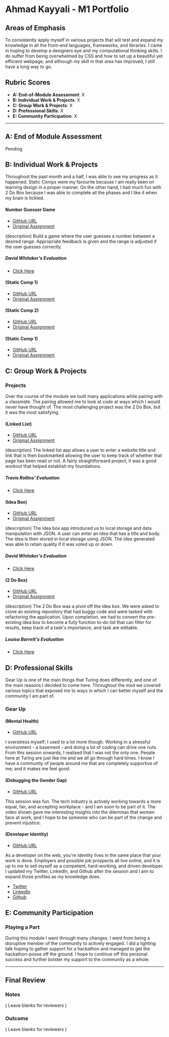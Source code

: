 # Ahmad Kayyali - M1 Portfolio

## Areas of Emphasis

To consistently apply myself in various projects that will test and expand my knowledge in all the front-end languages, frameworks, and libraries. I came in hoping to develop a designers eye and my computational thinking skills. I do suffer from being overwhelmed by CSS and how to set up a beautiful yet efficient webpage; and although my skill in that area has improved, I still have a long way to go.


## Rubric Scores

* **A: End-of-Module Assessment**: X
* **B: Individual Work & Projects**: X
* **C: Group Work & Projects**: X
* **D: Professional Skills**: X
* **E: Community Participation**: X

-----------------------

## A: End of Module Assessment

Pending


## B: Individual Work & Projects

Throughout the past month and a half, I was able to see my progress as it happened. Static Comps were my favourite because I am really keen on learning design in a proper manner. On the other hand, I had much fun with 2 Do Box because I was able to complete all the phases and I like it when my brain is tickled.

#### Number Guesser Game

* [GitHub URL](https://github.com/kayyali18/Number-Guesser-Game)
* [Original Assignment](http://frontend.turing.io/projects/number-guesser.html)

(description)
Build a game where the user guesses a number between a desired range. Appropriate feedback is given and the range is adjusted if the user guesses correctly.

##### David Whitaker's Evaluation
* [Click Here](https://github.com/turingschool/front-end-submissions-public/blob/master/1806/mod-1/number-guesser/ahmad-kayyali.md)

#### (Static Comp 1)

* [GitHub URL](https://github.com/kayyali18/Static-Comp-1)
* [Original Assignment](http://frontend.turing.io/projects/m1-static-comp-1.html)

#### (Static Comp 2)

* [GitHub URL](https://github.com/kayyali18/Static-Comp-2)
* [Original Assignment](http://frontend.turing.io/projects/m1-static-comp-2.html)

#### (Static Comp 1)

* [GitHub URL](https://github.com/kayyali18/Static-Comp-3)
* [Original Assignment](http://frontend.turing.io/projects/m1-static-comp-3.html)


## C: Group Work & Projects

### Projects

Over the course of the module we built many applications while pairing with a  classmate.  The pairing allowed me to look at code at ways which I would never have thought of. The most challenging project was the 2 Do Box, but it was the most satisfying. 

#### (Linked List)

* [GitHub URL](https://github.com/marcusp619/linked-list-MP-AK)
* [Original Assignment](http://frontend.turing.io/projects/linked-list.html)

(description)
The linked list app allows a user to enter a website title and link that is then bookmarked allowing the user to keep track of whether that page has been read or not. A fairly straightforward project, it was a good workout that helped establish my foundations.

##### Travis Rollins' Evaluation
* [Click Here](https://github.com/turingschool/front-end-submissions-public/blob/master/1806/mod-1/linked-list/mark-ahmad.md)

#### (Idea Box)

* [GitHub URL](https://github.com/Tobin-jn/idea-box-TN-AK)
* [Original Assignment](http://frontend.turing.io/projects/ideabox.html)

(description)
The idea box app introduced us to local storage and data manipulation with JSON. A user can enter an idea that has a title and body. The idea is then stored in local storage using JSON. The idea generated was able to retain quality if it was voted up or down.

##### David Whitaker's Evaluation
* [Click Here](https://github.com/turingschool/front-end-submissions-public/blob/master/1806/mod-1/idea-box/tobin-ahmad.md)

#### (2 Do Box)

* [GitHub URL](https://github.com/kayyali18/2DoBox-Pivot)
* [Original Assignment](http://frontend.turing.io/projects/2DoBox-Pivot-Mod1.html)

(description)
The 2 Do Box was a pivot off the idea box. We were asked to clone an existing repository that had buggy code and were tasked with refactoring the application. Upon completion, we had to convert the pre-existing idea box to become a fully function to-do list that can filter for results, keep track of a task's importance, and task are editable.

##### Louisa Barrett's Evaluation
* [Click Here](https://github.com/turingschool/front-end-submissions-public/blob/master/1806/mod-1/to-do-box/kevin-ahmad.md)



## D: Professional Skills
Gear Up is one of the main things that Turing does differently, and one of the main reasons I decided to come here. Throughout the mod we covered various topics that exposed me to ways in which I can better myself and the community I am part of.

### Gear Up
#### (Mental Health)

* [GitHub URL](https://github.com/turingschool/gear-up/blob/master/Mod1_Week1_mental_health_101.md)

I overstress myself; I used to a lot more though. Working in a stressful environment - a basement - and doing a lot of coding can drive one nuts. From this session onwards, I realised that I was not the only one. People here at Turing are just like me and we all go through hard times. I know I have a communtiy of people around me that are completely supportive of me; and it makes me feel good.
#### (Debugging the Gender Gap)

* [GitHub URL](https://github.com/turingschool/gear-up/blob/master/Mod1_Week3_Code_debugging_compact_version.md)

This session was fun. The tech industry is actively working towards a more equal, fair, and accepting workplace - and I am soon to be part of it. The video shown gave me interesting insights into the dilemmas that women face at work, and I hope to be someone who can be part of the change and prevent injustice.
#### (Developer Identity)

* [GitHub URL](https://github.com/turingschool/career-development-curriculum/blob/master/module_one/developer_identity.md)

As a developer on the web, you're identity lives in the same place that your work is done. Employers and possible job prospects all live online, and it is up to me to sell myself as a competent, hard-working, and driven developer. I updated my Twitter, LinkedIn, and Github after the session and I aim to expand those profiles as my knowledge does.

* [Twitter](https://twitter.com/AhmadKayyali4)
* [LinkedIn](https://www.linkedin.com/in/ahmad-kayyali-22b33895/)
* [Github](https://github.com/kayyali18)
## E: Community Participation

### Playing a Part

During this module I went through many changes. I went from being a disruptive member of the community to actively engaged. I did a lighting talk hoping to gather support for a hackathon and managed to get the hackathon-posse off the ground. I hope to continue off this personal success and further bolster my support to the community as a whole.

------------------

## Final Review

### Notes

( Leave blanks for reviewers )

### Outcome

( Leave blanks for reviewers )


